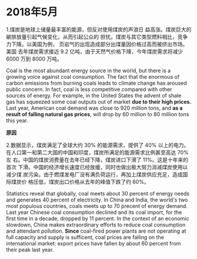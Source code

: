 # 2018年5月

1.煤炭是地球上储量最丰富的能源，但反对使用煤炭的声浪日 益高涨。煤炭巨大的碳排放量引起气候变化，从而引起公众的 担忧。煤炭与其它类型燃料相比，竞争力下降。以美国为例， 页岩气的出现造成部分出煤量因价格过高而被挤出市场。美国 去年煤炭需求接近 9.2 亿吨，由于天然气价格下降，今年煤炭需求将减少 6000 万到 8000 万吨。

Coal is the most abundant energy source in the world, but there is a growing voice against coal consumption. The fact that the enormous of carbon emissions from burning coals leads to climate change has aroused public concern. In fact, coal is less competitive compared with other sources of energy. For example, in the United States the advent of shale gas has squeezed some coal outputs out of market **due to their high prices.** Last year, American coal demand was close to 920 million tons, and **as a result of falling natural gas prices**, will drop by 60 million to 80 million tons this year.

**原因**

2.数据显示，煤炭满足了全球大约 30% 的能源需求，提供了 40% 以上的电力。 在人口第一和第二大国的中国和印度，煤炭所满足的能源需求比例甚至高达 70% 左 右。中国的煤炭消费量在去年已经下降，煤炭进口下滑了 11%。这是十年来的首次 下滑。中国的经济增长速度已经放缓，同时也做出极大努力消减煤炭使用以减少煤 炭污染。由于燃煤发电厂没有满负荷运行，再加上煤炭供应充足，造成国际煤炭价 格压低，煤炭出口价格从去年的峰值下跌了约 60%。

Statistics reveal that globally, coal meets about 30 percent of energy needs and generates 40 percent of electricity. In China and India, the world's two most  populous countries, coals meets up to 70 precent of energy demand. Last year Chinese coal consumption declined and its coal import, for the first time in a decade, dropped by 11 percent. In the context of an economic slowdown, China makes extraordinary efforts to reduce coal consumption and attendant pollution. **Since** coal-fired power plants are not operating at full capacity and supply is sufficent, coal prices are falling on the international market: export prices have fallen by about 60 percent from their peak last year.